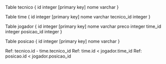 Table tecnico {
  id integer [primary key]
  nome varchar
}

Table time {
  id integer [primary key]
  nome varchar
  tecnico_id integer
}

Table jogador {
  id integer [primary key]
  nome varchar
  preco integer
  time_id integer
  posicao_id integer
}

Table posicao {
  id integer [primary key]
  nome varchar
}

Ref: tecnico.id - time.tecnico_id
Ref: time.id < jogador.time_id
Ref: posicao.id < jogador.posicao_id
